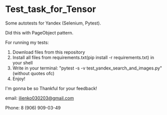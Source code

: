 # Test_task_for_Tensor
Some autotests for Yandex (Selenium, Pytest).

Did this with PageObject pattern.

For running my tests:

1) Download files from this repository
2) Install all files from requirements.txt(pip install -r requirements.txt) in your shell
3) Write in your terminal: "pytest -s -v test_yandex_search_and_images.py" (without quotes ofc)
4) Enjoy!

I'm gonna be so Thankful for your feedback!

email: ilienko030203@gmail.com

Phone: 8 (906) 909-03-49
